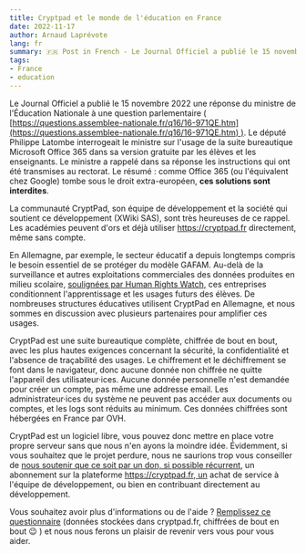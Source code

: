 ```yaml
---
title: Cryptpad et le monde de l'éducation en France 
date: 2022-11-17
author: Arnaud Laprévote
lang: fr
summary: 🇫🇷 Post in French - Le Journal Officiel a publié le 15 novembre 2022 une réponse du ministre de l'Éducation Nationale à une question parlementaire
tags:
- France
- education
--- 
```


Le Journal Officiel a publié le 15 novembre 2022 une réponse du ministre de l'Éducation Nationale à une question parlementaire ( [https://questions.assemblee-nationale.fr/q16/16-971QE.htm](https://questions.assemblee-nationale.fr/q16/16-971QE.htm) ). Le député Philippe Latombe interrogeait le ministre sur l'usage de la suite bureautique Microsoft Office 365 dans sa version gratuite par les élèves et les enseignants. Le ministre a rappelé dans sa réponse les instructions qui ont été transmises au rectorat. Le résumé : comme Office 365 (ou l'équivalent chez Google) tombe sous le droit extra-européen, **ces solutions sont interdites**.  

La communauté CryptPad, son équipe de développement et la société qui soutient ce développement (XWiki SAS), sont très heureuses de ce rappel. Les académies peuvent d'ors et déjà utiliser https://cryptpad.fr directement, même sans compte.  

En Allemagne, par exemple, le secteur éducatif a depuis longtemps compris le besoin essentiel de se protéger du modèle GAFAM. Au-delà de la surveillance et autres exploitations commerciales des données produites en milieu scolaire, [soulignées par Human Rights Watch,](https://www.hrw.org/StudentsNotProducts) ces entreprises conditionnent l'apprentissage et les usages futurs des élèves. De nombreuses structures éducatives utilisent CryptPad en Allemagne, et nous sommes en discussion avec plusieurs partenaires pour amplifier ces usages.  

CryptPad est une suite bureautique complète, chiffrée de bout en bout, avec les plus hautes exigences concernant la sécurité, la confidentialité et l'absence de traçabilité des usages. Le chiffrement et le déchiffrement se font dans le navigateur, donc aucune donnée non chiffrée ne quitte l'appareil des utilisateur·ices. Aucune donnée personnelle n'est demandée pour créer un compte, pas même une addresse email. Les administrateur·ices du système ne peuvent pas accéder aux documents ou comptes, et les logs sont réduits au minimum. Ces données chiffrées sont hébergées en France par OVH.  

CryptPad est un logiciel libre, vous pouvez donc mettre en place votre propre serveur sans que nous n'en ayons la moindre idée. Évidemment, si vous souhaitez que le projet perdure, nous ne saurions trop vous conseiller de [nous soutenir que ce soit par un don, si possible récurrent](https://opencollective.com/cryptpad/contribute), un abonnement sur la plateforme https://cryptpad.fr, un achat de service à l'équipe de développement, ou bien en contribuant directement au développement.  

Vous souhaitez avoir plus d'informations ou de l'aide ? [Remplissez ce questionnaire](https://cryptpad.fr/form/#/2/form/view/kk-fRzy7YTN+SEYUNWxElLb5pLwTS2DXZtp4sOcnoYQ/) (données stockées dans cryptpad.fr, chiffrées de bout en bout 😉 ) et nous nous ferons un plaisir de revenir vers vous pour vous aider.